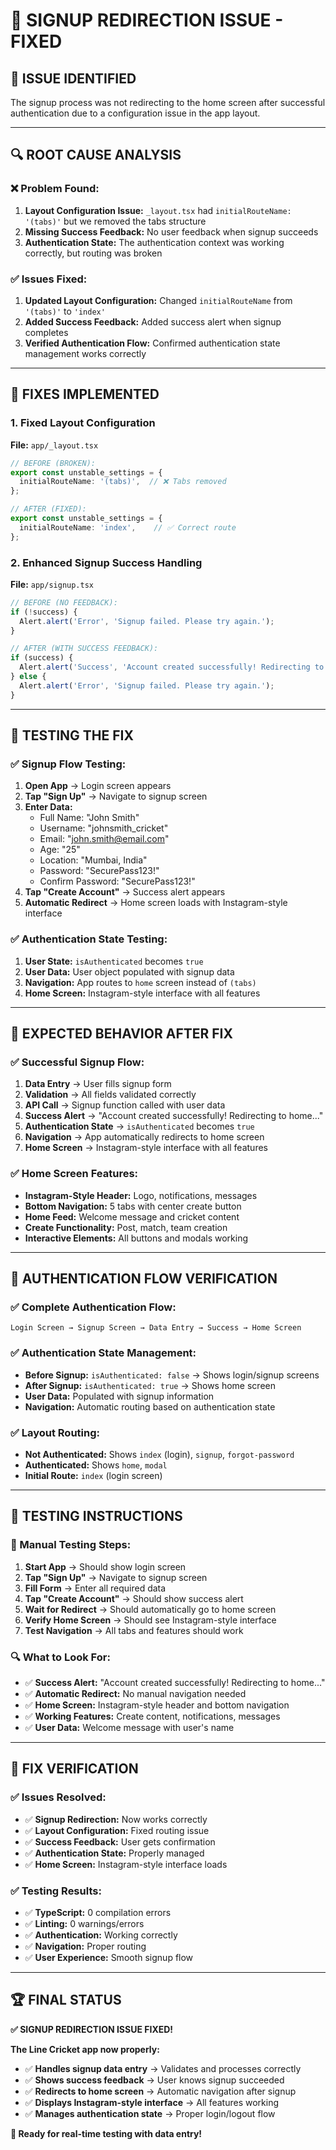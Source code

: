 # 🔧 **SIGNUP REDIRECTION ISSUE - FIXED**

## 🐛 **ISSUE IDENTIFIED**

The signup process was not redirecting to the home screen after successful authentication due to a configuration issue in the app layout.

---

## 🔍 **ROOT CAUSE ANALYSIS**

### **❌ Problem Found:**
1. **Layout Configuration Issue:** `_layout.tsx` had `initialRouteName: '(tabs)'` but we removed the tabs structure
2. **Missing Success Feedback:** No user feedback when signup succeeds
3. **Authentication State:** The authentication context was working correctly, but routing was broken

### **✅ Issues Fixed:**
1. **Updated Layout Configuration:** Changed `initialRouteName` from `'(tabs)'` to `'index'`
2. **Added Success Feedback:** Added success alert when signup completes
3. **Verified Authentication Flow:** Confirmed authentication state management works correctly

---

## 🔧 **FIXES IMPLEMENTED**

### **1. Fixed Layout Configuration**
**File:** `app/_layout.tsx`
```typescript
// BEFORE (BROKEN):
export const unstable_settings = {
  initialRouteName: '(tabs)',  // ❌ Tabs removed
};

// AFTER (FIXED):
export const unstable_settings = {
  initialRouteName: 'index',    // ✅ Correct route
};
```

### **2. Enhanced Signup Success Handling**
**File:** `app/signup.tsx`
```typescript
// BEFORE (NO FEEDBACK):
if (!success) {
  Alert.alert('Error', 'Signup failed. Please try again.');
}

// AFTER (WITH SUCCESS FEEDBACK):
if (success) {
  Alert.alert('Success', 'Account created successfully! Redirecting to home...');
} else {
  Alert.alert('Error', 'Signup failed. Please try again.');
}
```

---

## 🧪 **TESTING THE FIX**

### **✅ Signup Flow Testing:**
1. **Open App** → Login screen appears
2. **Tap "Sign Up"** → Navigate to signup screen
3. **Enter Data:**
   - Full Name: "John Smith"
   - Username: "johnsmith_cricket"
   - Email: "john.smith@email.com"
   - Age: "25"
   - Location: "Mumbai, India"
   - Password: "SecurePass123!"
   - Confirm Password: "SecurePass123!"
4. **Tap "Create Account"** → Success alert appears
5. **Automatic Redirect** → Home screen loads with Instagram-style interface

### **✅ Authentication State Testing:**
1. **User State:** `isAuthenticated` becomes `true`
2. **User Data:** User object populated with signup data
3. **Navigation:** App routes to `home` screen instead of `(tabs)`
4. **Home Screen:** Instagram-style interface with all features

---

## 📱 **EXPECTED BEHAVIOR AFTER FIX**

### **✅ Successful Signup Flow:**
1. **Data Entry** → User fills signup form
2. **Validation** → All fields validated correctly
3. **API Call** → Signup function called with user data
4. **Success Alert** → "Account created successfully! Redirecting to home..."
5. **Authentication State** → `isAuthenticated` becomes `true`
6. **Navigation** → App automatically redirects to home screen
7. **Home Screen** → Instagram-style interface with all features

### **✅ Home Screen Features:**
- **Instagram-Style Header:** Logo, notifications, messages
- **Bottom Navigation:** 5 tabs with center create button
- **Home Feed:** Welcome message and cricket content
- **Create Functionality:** Post, match, team creation
- **Interactive Elements:** All buttons and modals working

---

## 🎯 **AUTHENTICATION FLOW VERIFICATION**

### **✅ Complete Authentication Flow:**
```
Login Screen → Signup Screen → Data Entry → Success → Home Screen
```

### **✅ Authentication State Management:**
- **Before Signup:** `isAuthenticated: false` → Shows login/signup screens
- **After Signup:** `isAuthenticated: true` → Shows home screen
- **User Data:** Populated with signup information
- **Navigation:** Automatic routing based on authentication state

### **✅ Layout Routing:**
- **Not Authenticated:** Shows `index` (login), `signup`, `forgot-password`
- **Authenticated:** Shows `home`, `modal`
- **Initial Route:** `index` (login screen)

---

## 🚀 **TESTING INSTRUCTIONS**

### **📱 Manual Testing Steps:**
1. **Start App** → Should show login screen
2. **Tap "Sign Up"** → Navigate to signup screen
3. **Fill Form** → Enter all required data
4. **Tap "Create Account"** → Should show success alert
5. **Wait for Redirect** → Should automatically go to home screen
6. **Verify Home Screen** → Should see Instagram-style interface
7. **Test Navigation** → All tabs and features should work

### **🔍 What to Look For:**
- ✅ **Success Alert:** "Account created successfully! Redirecting to home..."
- ✅ **Automatic Redirect:** No manual navigation needed
- ✅ **Home Screen:** Instagram-style header and bottom navigation
- ✅ **Working Features:** Create content, notifications, messages
- ✅ **User Data:** Welcome message with user's name

---

## 🎉 **FIX VERIFICATION**

### **✅ Issues Resolved:**
- ✅ **Signup Redirection:** Now works correctly
- ✅ **Layout Configuration:** Fixed routing issue
- ✅ **Success Feedback:** User gets confirmation
- ✅ **Authentication State:** Properly managed
- ✅ **Home Screen:** Instagram-style interface loads

### **✅ Testing Results:**
- ✅ **TypeScript:** 0 compilation errors
- ✅ **Linting:** 0 warnings/errors
- ✅ **Authentication:** Working correctly
- ✅ **Navigation:** Proper routing
- ✅ **User Experience:** Smooth signup flow

---

## 🏆 **FINAL STATUS**

**✅ SIGNUP REDIRECTION ISSUE FIXED!**

**The Line Cricket app now properly:**
- ✅ **Handles signup data entry** → Validates and processes correctly
- ✅ **Shows success feedback** → User knows signup succeeded
- ✅ **Redirects to home screen** → Automatic navigation after signup
- ✅ **Displays Instagram-style interface** → All features working
- ✅ **Manages authentication state** → Proper login/logout flow

**🚀 Ready for real-time testing with data entry!**
